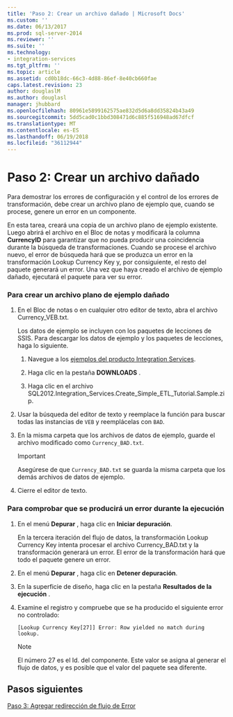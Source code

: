 ```yaml
---
title: 'Paso 2: Crear un archivo dañado | Microsoft Docs'
ms.custom: ''
ms.date: 06/13/2017
ms.prod: sql-server-2014
ms.reviewer: ''
ms.suite: ''
ms.technology:
- integration-services
ms.tgt_pltfrm: ''
ms.topic: article
ms.assetid: cd0b18dc-66c3-4d88-86ef-8e40cb660fae
caps.latest.revision: 23
author: douglaslM
ms.author: douglasl
manager: jhubbard
ms.openlocfilehash: 80961e5899162575ae832d5d6a8dd35824b43a49
ms.sourcegitcommit: 5dd5cad0c1bbd308471d6c885f516948ad67dfcf
ms.translationtype: MT
ms.contentlocale: es-ES
ms.lasthandoff: 06/19/2018
ms.locfileid: "36112944"
---
```

# <a name="step-2-creating-a-corrupted-file"></a>Paso 2: Crear un archivo dañado
  Para demostrar los errores de configuración y el control de los errores de transformación, debe crear un archivo plano de ejemplo que, cuando se procese, genere un error en un componente.  
  
 En esta tarea, creará una copia de un archivo plano de ejemplo existente. Luego abrirá el archivo en el Bloc de notas y modificará la columna **CurrencyID** para garantizar que no pueda producir una coincidencia durante la búsqueda de transformaciones. Cuando se procese el archivo nuevo, el error de búsqueda hará que se produzca un error en la transformación Lookup Currency Key y, por consiguiente, el resto del paquete generará un error. Una vez que haya creado el archivo de ejemplo dañado, ejecutará el paquete para ver su error.  
  
### <a name="to-create-a-corrupted-sample-flat-file"></a>Para crear un archivo plano de ejemplo dañado  
  
1.  En el Bloc de notas o en cualquier otro editor de texto, abra el archivo Currency_VEB.txt.  
  
     Los datos de ejemplo se incluyen con los paquetes de lecciones de SSIS. Para descargar los datos de ejemplo y los paquetes de lecciones, haga lo siguiente.  
  
    1.  Navegue a los [ejemplos del producto Integration Services](http://go.microsoft.com/fwlink/?LinkID=267527).  
  
    2.  Haga clic en la pestaña **DOWNLOADS** .  
  
    3.  Haga clic en el archivo SQL2012.Integration_Services.Create_Simple_ETL_Tutorial.Sample.zip.  
  
2.  Usar la búsqueda del editor de texto y reemplace la función para buscar todas las instancias de `VEB` y reemplácelas con `BAD`.  
  
3.  En la misma carpeta que los archivos de datos de ejemplo, guarde el archivo modificado como `Currency_BAD.txt`.  
  
    > [!IMPORTANT]  
    >  Asegúrese de que `Currency_BAD.txt` se guarda la misma carpeta que los demás archivos de datos de ejemplo.  
  
4.  Cierre el editor de texto.  
  
### <a name="to-verify-that-an-error-will-occur-during-run-time"></a>Para comprobar que se producirá un error durante la ejecución  
  
1.  En el menú **Depurar** , haga clic en **Iniciar depuración**.  
  
     En la tercera iteración del flujo de datos, la transformación Lookup Currency Key intenta procesar el archivo Currency_BAD.txt y la transformación generará un error. El error de la transformación hará que todo el paquete genere un error.  
  
2.  En el menú **Depurar** , haga clic en **Detener depuración**.  
  
3.  En la superficie de diseño, haga clic en la pestaña **Resultados de la ejecución** .  
  
4.  Examine el registro y compruebe que se ha producido el siguiente error no controlado:  
  
     `[Lookup Currency Key[27]] Error: Row yielded no match during lookup.`  
  
    > [!NOTE]  
    >  El número 27 es el Id. del componente. Este valor se asigna al generar el flujo de datos, y es posible que el valor del paquete sea diferente.  
  
## <a name="next-steps"></a>Pasos siguientes  
 [Paso 3: Agregar redirección de flujo de Error](lesson-4-3-adding-error-flow-redirection.md)  
  
  